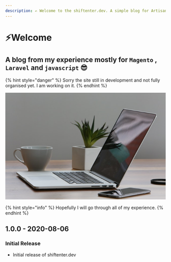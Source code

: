 ```yaml
---
description: ✍ Welcome to the shiftenter.dev. A simple blog for Artisan DevOps.
---
```


# ⚡Welcome

## A blog from my experience mostly for **`Magento` ,** `Laravel` and `javascript` 😎 

{% hint style="danger" %}
Sorry the site still in development and not fully organised yet. I am working on it.
{% endhint %}

![](.gitbook/assets/pexels-life-of-pix-7974.jpg)

{% hint style="info" %}
Hopefully I will go through all of my experience. 
{% endhint %}

## 1.0.0 - 2020-08-06

### Initial Release

* Initial release of shiftenter.dev

## 

